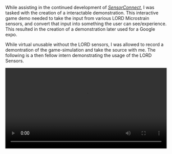 While assisting in the continued development of *[SensorConnect](/projects/05_sensorconnect)*, I was tasked with the creation of a interactable demonstration. This interactive game demo needed to take the input from various LORD Microstrain sensors, and convert that input into something the user can see/experience. This resulted in the creation of a demonstration later used for a Google expo.

While virtual unusable without the LORD sensors, I was allowed to record a demontration of the game-simulation and take the source with me.
The following is a then fellow intern demonstrating the usage of the LORD Sensors.

<video style="width:100%;" controls>
  <source src="/projects/sensorconnect_demo/Reel.mp4" type="video/mp4">
</video>
